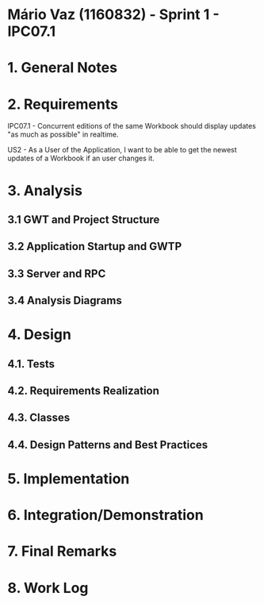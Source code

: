 **Mário Vaz** (1160832) - Sprint 1 - IPC07.1
===============================

# 1. General Notes

# 2. Requirements

IPC07.1 - Concurrent editions of the same Workbook should display updates "as much as possible" in realtime.

US2 - As a User of the Application, I want to be able to get the newest updates of a Workbook if an user changes it.

# 3. Analysis

## 3.1 GWT and Project Structure
   
## 3.2 Application Startup and GWTP

## 3.3 Server and RPC

## 3.4 Analysis Diagrams

# 4. Design

## 4.1. Tests

## 4.2. Requirements Realization

## 4.3. Classes

## 4.4. Design Patterns and Best Practices

# 5. Implementation

# 6. Integration/Demonstration

# 7. Final Remarks 

# 8. Work Log
